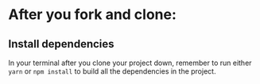 # After you fork and clone:

## Install dependencies

In your terminal after you clone your project down, remember to run either `yarn` or `npm install` to build all the dependencies in the project.
